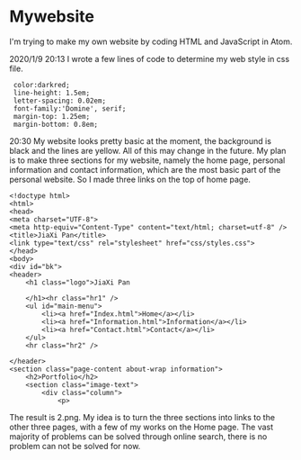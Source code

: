 # Mywebsite
I'm trying to make my own website by coding HTML and JavaScript in Atom. 

2020/1/9 20:13
I wrote a few lines of code to determine my web style in css file. 
  
  ```	
   color:darkred;
   line-height: 1.5em;
   letter-spacing: 0.02em;
   font-family:'Domine', serif;
   margin-top: 1.25em;
   margin-bottom: 0.8em;
   ```
20:30
My website looks pretty basic at the moment, the background is black and the lines are yellow. All of this may change in the future. My plan is to make three sections for my website, namely the home page, personal information and contact information, which are the most basic part of the personal website.
So I made three links on the top of home page.

```
<!doctype html>
<html>
<head>
<meta charset="UTF-8">
<meta http-equiv="Content-Type" content="text/html; charset=utf-8" />
<title>JiaXi Pan</title>
<link type="text/css" rel="stylesheet" href="css/styles.css">
</head>
<body>
<div id="bk">
<header>
	<h1 class="logo">JiaXi Pan

	</h1><hr class="hr1" />
	<ul id="main-menu">
		<li><a href="Index.html">Home</a></li>
		<li><a href="Information.html">Information</a></li>
		<li><a href="Contact.html">Contact</a></li>
	</ul>
	<hr class="hr2" />

</header>
<section class="page-content about-wrap information">
	<h2>Portfolio</h2>
	<section class="image-text">
		<div class="column">
			<p>
```
The result is 2.png. My idea is to turn the three sections into links to the other three pages, with a few of my works on the Home page. 
The vast majority of problems can be solved through online search, there is no problem can not be solved for now. 
